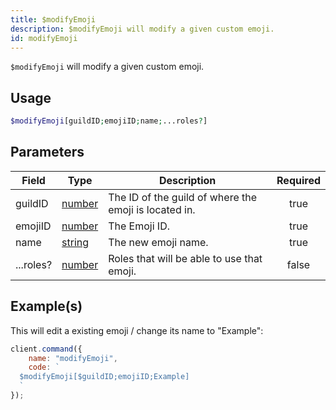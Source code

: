 ```yaml
---
title: $modifyEmoji
description: $modifyEmoji will modify a given custom emoji.
id: modifyEmoji
---
```


`$modifyEmoji` will modify a given custom emoji.

## Usage

```php
$modifyEmoji[guildID;emojiID;name;...roles?]
```

## Parameters

| Field     | Type                                                                                              | Description                                           | Required |
| --------- | ------------------------------------------------------------------------------------------------- | ----------------------------------------------------- | :------: |
| guildID   | [number](https://developer.mozilla.org/en-US/docs/Web/JavaScript/Reference/Global_Objects/Number) | The ID of the guild of where the emoji is located in. |   true   |
| emojiID   | [number](https://developer.mozilla.org/en-US/docs/Web/JavaScript/Reference/Global_Objects/Number) | The Emoji ID.                                         |   true   |
| name      | [string](https://developer.mozilla.org/en-US/docs/Web/JavaScript/Reference/Global_Objects/String) | The new emoji name.                                   |   true   |
| ...roles? | [number](https://developer.mozilla.org/en-US/docs/Web/JavaScript/Reference/Global_Objects/Number) | Roles that will be able to use that emoji.            |  false   |

## Example(s)

This will edit a existing emoji / change its name to "Example":

```javascript
client.command({
    name: "modifyEmoji",
    code: `
  $modifyEmoji[$guildID;emojiID;Example]
  `
});
```
